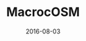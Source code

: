 ---
num: 46
date: 2016-08-03
name: "doopadoop"

image: "assets/graphics/2016/8-Augu/5.png"
title: "MacrocOSM"
descrip: ""

---